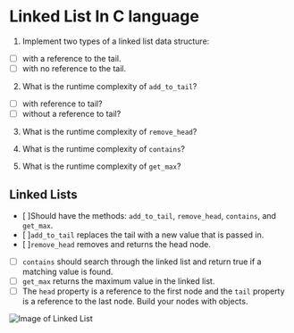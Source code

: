 # Linked List In C language

1. Implement two types of a linked list data structure:
  * [ ] with a reference to the tail.
  * [ ] with no reference to the tail.

2. What is the runtime complexity of `add_to_tail`?
  * [ ] with reference to tail?
  * [ ] without a reference to tail?

3. What is the runtime complexity of `remove_head`?

4. What is the runtime complexity of `contains`?

5. What is the runtime complexity of `get_max`?


## Linked Lists
  * [ ]Should have the methods: `add_to_tail`, `remove_head`, `contains`, and `get_max`.
  * [ ]`add_to_tail` replaces the tail with a new value that is passed in.
  * [ ]`remove_head` removes and returns the head node.
  * [ ] `contains` should search through the linked list and return true if a matching value is found.
  * [ ] `get_max` returns the maximum value in the linked list. 
  * [ ] The `head` property is a reference to the first node and the `tail` property is a reference to the last node. Build your nodes with objects.
 
![Image of Linked List](https://upload.wikimedia.org/wikipedia/commons/thumb/6/6d/Singly-linked-list.svg/816px-Singly-linked-list.svg.png)
